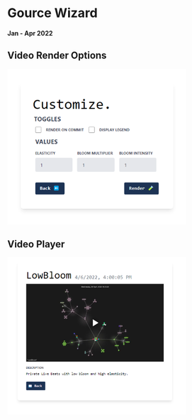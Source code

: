 # Gource Wizard
#### Jan - Apr 2022

## Video Render Options
<img src="assets/Images/GourceWizard/GWiz-2.png" height = "5%" width = "80%">

## Video Player
<img src="assets/Images/GourceWizard/GWizard-1_crop.png" width = "80%">

